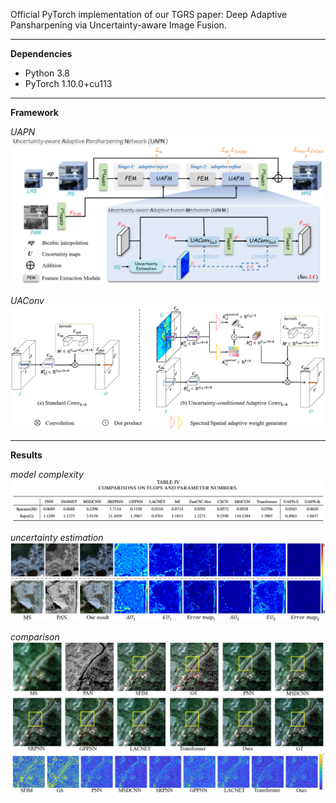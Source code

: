 Official PyTorch implementation of our TGRS paper: Deep Adaptive Pansharpening via Uncertainty-aware Image Fusion.

-------------------------------------------------
**Dependencies**
* Python 3.8
* PyTorch 1.10.0+cu113

-------------------------------------------------
**Framework**

*UAPN*
<img src="https://github.com/keviner1/imgs/blob/main/UAPN.png?raw=true" width="600px">

*UAConv*
<img src="https://github.com/keviner1/imgs/blob/main/UAConv.png?raw=true" width="600px">

-------------------------------------------------
**Results**

*model complexity*
<img src="https://github.com/keviner1/imgs/blob/main/UAPN-complexity.png?raw=true">

*uncertainty estimation*
<img src="https://github.com/keviner1/imgs/blob/main/UAPN-uncertaintys.png?raw=true">

*comparison*
<img src="https://github.com/keviner1/imgs/blob/main/UAPN-comp.png?raw=true">
